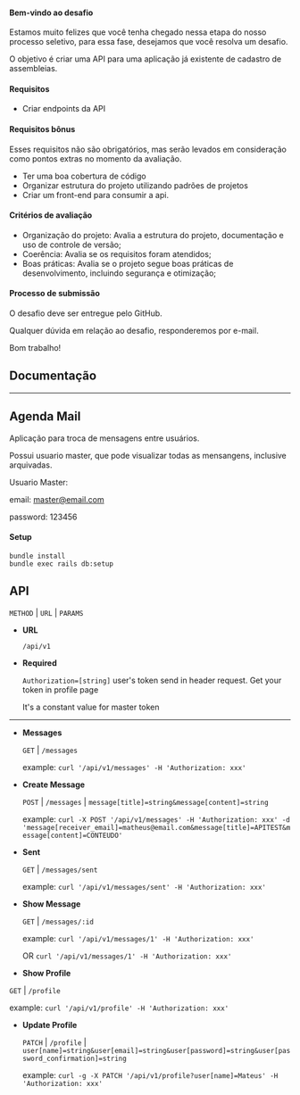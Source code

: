 #### Bem-vindo ao desafio

Estamos muito felizes que você tenha chegado nessa etapa do nosso processo seletivo, para essa fase, desejamos que você resolva um desafio.

O objetivo é criar uma API para uma aplicação já existente de cadastro de assembleias.

#### Requisitos

- Criar endpoints da API

#### Requisitos bônus

Esses requisitos não são obrigatórios, mas serão levados em consideração como pontos extras no momento da avaliação.

- Ter uma boa cobertura de código
- Organizar estrutura do projeto utilizando padrões de projetos
- Criar um front-end para consumir a api.

#### Critérios de avaliação

- Organização do projeto: Avalia a estrutura do projeto, documentação e uso de controle de versão;
- Coerência: Avalia se os requisitos foram atendidos;
- Boas práticas: Avalia se o projeto segue boas práticas de desenvolvimento, incluindo segurança e otimização;

#### Processo de submissão

O desafio deve ser entregue pelo GitHub.

Qualquer dúvida em relação ao desafio, responderemos por e-mail.

Bom trabalho!


## Documentação
----

**Agenda Mail**
----

Aplicação para troca de mensagens entre usuários.

Possui usuario master, que pode visualizar todas as mensangens, inclusive arquivadas.

Usuario Master:

email: master@email.com

password: 123456

#### Setup

```
bundle install
bundle exec rails db:setup
```

**API**
----

`METHOD` | `URL` | `PARAMS`

* **URL**

  `/api/v1`

* **Required**

  `Authorization=[string]` user's token send in header request. Get your token in profile page

  It's a constant value for master token

----

* **Messages**

    `GET` | `/messages`

    example: `curl '/api/v1/messages' -H 'Authorization: xxx'`

* **Create Message**

  `POST` | `/messages` | `message[title]=string&message[content]=string`

  example: `curl -X POST '/api/v1/messages' -H 'Authorization: xxx' -d 'message[receiver_email]=matheus@email.com&message[title]=APITEST&message[content]=CONTEUDO'`

* **Sent**

    `GET` | `/messages/sent`

    example: `curl '/api/v1/messages/sent' -H 'Authorization: xxx'`

* **Show Message**

  `GET` | `/messages/:id`

  example: `curl '/api/v1/messages/1' -H 'Authorization: xxx'`

  OR `curl '/api/v1/messages/1' -H 'Authorization: xxx'`

* **Show Profile**

`GET` | `/profile`

example: `curl '/api/v1/profile' -H 'Authorization: xxx'`

* **Update Profile**

  `PATCH` | `/profile` | `user[name]=string&user[email]=string&user[password]=string&user[password_confirmation]=string`

  example: `curl -g -X PATCH '/api/v1/profile?user[name]=Mateus' -H 'Authorization: xxx'`

